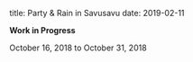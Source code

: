 title: Party & Rain in Savusavu
date: 2019-02-11

**Work in Progress**

October 16, 2018 to October 31, 2018
